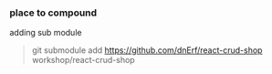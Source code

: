 ### place to compound

adding sub module

> git submodule add https://github.com/dnErf/react-crud-shop workshop/react-crud-shop